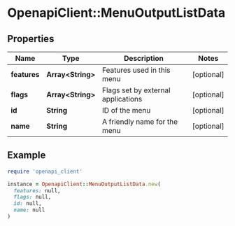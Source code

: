 # OpenapiClient::MenuOutputListData

## Properties

| Name | Type | Description | Notes |
| ---- | ---- | ----------- | ----- |
| **features** | **Array&lt;String&gt;** | Features used in this menu | [optional] |
| **flags** | **Array&lt;String&gt;** | Flags set by external applications | [optional] |
| **id** | **String** | ID of the menu | [optional] |
| **name** | **String** | A friendly name for the menu | [optional] |

## Example

```ruby
require 'openapi_client'

instance = OpenapiClient::MenuOutputListData.new(
  features: null,
  flags: null,
  id: null,
  name: null
)
```

